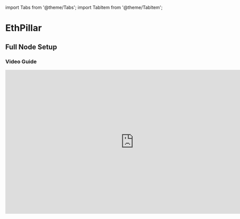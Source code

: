 import Tabs from '@theme/Tabs';
import TabItem from '@theme/TabItem';

# EthPillar

## Full Node Setup

### Video Guide
<iframe width="800" height="450" src="https://www.youtube.com/embed/aZLPACj2oPI" title="YouTube video player" frameBorder="0" allow="accelerometer; autoplay; clipboard-write; encrypted-media; gyroscope; picture-in-picture" allowFullScreen />

### Download EthPillar

Go to the [Coincashew website](https://www.coincashew.com/coins/overview-eth/ethpillar) and copy the latest install script, then run:

```sh
/bin/bash -c "$(curl -fsSL https://raw.githubusercontent.com/coincashew/EthPillar/main/install.sh)"
```

Next, type and enter `ethpillar` to launch the terminal UI and:

1. Sync an execution client and a consensus + validator client.
2. **\[For Testnet only]** select **Generate validator keys**, choose how many to generate, set a password, and save your 24-word mnemonic.
3. **\[For Mainnet]** select **No** for key generation here (use a secure process in the [Key Generation for Mainnet guide](../../generating-validator-keys/key-generation-for-mainnet/)).
4. Verify the fee recipient and withdrawal address on the [CSM Operator Portal](https://operatorportal.lido.fi/modules/community-staking-module).
5. Import the generated validator keys into your validator client.

### Deposit Data

Copy your deposit data for the CSM widget:

```sh
cat ~/staking-deposit-cli/validator_keys*/deposit*json
```

**Endpoints:**

* Mainnet: [https://csm.lido.fi/](https://csm.lido.fi/)
* Hoodi: [https://csm.testnet.fi/](https://csm.testnet.fi/)

## ETHPillar TUI Navigation

1. **Arrow** & **Tab** keys: cycle options
2. **Space** bar: select option
3. **Enter**: confirm
4. **Ctrl+B**, then **D**: exit split-screen
5. **Ctrl+C**: exit individual view
6. Type `exit` + **Enter** to leave the current screen

## Setup Additional CSM Validator Client Only

<Tabs>
  <TabItem value="plugin" label="EthPillar CSM VC Additional Plugin">

This lets you run an extra validator client using your existing EthPillar setup with the Lido Execution Layer Rewards Vault as the fee recipient.

1. Run `ethpillar` to open the UI.
2. Select **Plugins** → **Lido CSM Validator: Activate an extra validator service**.

![EthPillar VC Plugin](/img/csm-guide/ethpillar-1.png)

3. Enter the fee recipient address:

   * Mainnet: [0x388C818CA8B9251b393131C08a736A67ccB19297](https://etherscan.io/address/0x388C818CA8B9251b393131C08a736A67ccB19297)
   * Hoodi: [0x9b108015fe433F173696Af3Aa0CF7CDb3E104258](https://hoodi.etherscan.io/address/0x9b108015fe433F173696Af3Aa0CF7CDb3E104258)

4. Generate and import your CSM validator keys here.

  </TabItem>
  <TabItem value="existing" label="EthPillar CSM VC + Existing Setup">

This lets you attach a new validator client to an existing beacon node, with a separate fee recipient (Lido Execution Layer Rewards Vault).

1. Run `ethpillar`.
2. Select **4 – Lido CSM Validator Client Only**.
3. Enter your beacon node endpoint (e.g. `http://127.0.0.1:5052`).
4. Verify the fee recipient address:

   * Mainnet: [0x388C818CA8B9251b393131C08a736A67ccB19297](https://etherscan.io/address/0x388C818CA8B9251b393131C08a736A67ccB19297)
   * Hoodi: [0x9b108015fe433F173696Af3Aa0CF7CDb3E104258](https://hoodi.etherscan.io/address/0x9b108015fe433F173696Af3Aa0CF7CDb3E104258)

![EthPillar VC + Existing Setup](/img/csm-guide/ethpillar-2.png)

Generate and import your CSM validator keys.

  </TabItem>
</Tabs>